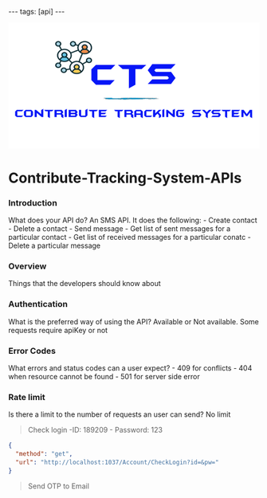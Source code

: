 --- tags: [api] --- 


![Ref a model](../assets/images/logo.png) 
# Contribute-Tracking-System-APIs 
### **Introduction** 
What does your API do? An SMS API. It does the following: - Create contact - Delete a contact - Send message - Get list of sent messages for a particular contact - Get list of received messages for a particular conatc - Delete a particular message 
### **Overview** 
Things that the developers should know about 
### **Authentication**
 What is the preferred way of using the API? Available or Not available. Some requests require apiKey or not 
### **Error Codes** 
What errors and status codes can a user expect? - 409 for conflicts - 404 when resource cannot be found - 501 for server side error 
### **Rate limit** 
Is there a limit to the number of requests an user can send? No limit 
>Check login -ID: 189209 - Password: 123
```json http
{
  "method": "get",
  "url": "http://localhost:1037/Account/CheckLogin?id=&pw="
}
```
>Send OTP to Email 
